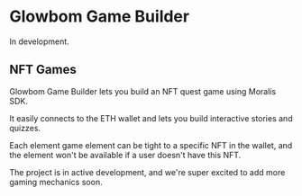 # Glowbom Game Builder

In development.

## NFT Games

Glowbom Game Builder lets you build an NFT quest game using Moralis SDK.

It easily connects to the ETH wallet and lets you build interactive stories and quizzes.

Each element game element can be tight to a specific NFT in the wallet, and the element won't be available if a user doesn't have this NFT.

The project is in active development, and we're super excited to add more gaming mechanics soon.
